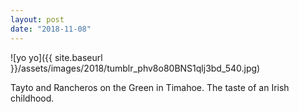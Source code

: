 ```yaml
---
layout: post
date: "2018-11-08"
---
```


![yo yo]({{ site.baseurl }}/assets/images/2018/tumblr_phv8o80BNS1qlj3bd_540.jpg)

Tayto and Rancheros on the Green in Timahoe. The taste of an Irish childhood.

